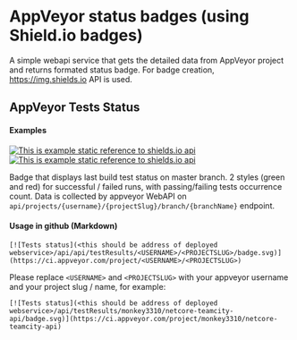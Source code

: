 # AppVeyor status badges (using Shield.io badges)
A simple webapi service that gets the detailed data from AppVeyor project and returns formated status badge. For badge creation, https://img.shields.io API is used.

## AppVeyor Tests Status
#### Examples
[![This is example static reference to shields.io api](https://img.shields.io/badge/tests-1582%20passing-brightgreen.svg)](https://img.shields.io/badge/tests-1582%20passing-brightgreen.svg)
[![This is example static reference to shields.io api](https://img.shields.io/badge/tests-12%20failed-red.svg)](https://img.shields.io/badge/tests-12%20failed-red.svg)

Badge that displays last build test status on master branch. 2 styles (green and red) for successful / failed runs, with passing/failing tests occurrence count.
Data is collected by appveyor WebAPI on `api/projects/{username}/{projectSlug}/branch/{branchName}` endpoint.
#### Usage in github (Markdown)

```
[![Tests status](<this should be address of deployed webservice>/api/api/testResults/<USERNAME>/<PROJECTSLUG>/badge.svg)](https://ci.appveyor.com/project/<USERNAME>/<PROJECTSLUG>)
```
Please replace `<USERNAME>` and `<PROJECTSLUG>` with your appveyor username and your project slug / name, for example:
```
[![Tests status](<this should be address of deployed webservice>/api/testResults/monkey3310/netcore-teamcity-api/badge.svg)](https://ci.appveyor.com/project/monkey3310/netcore-teamcity-api)
```




